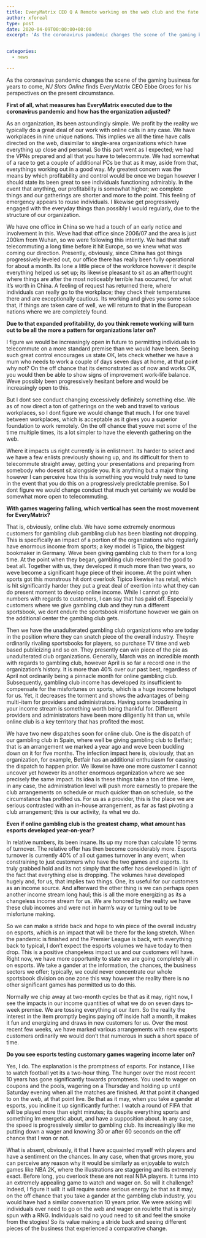 ```yaml
---
title: EveryMatrix CEO Q A Remote working on the web club and the fate of esports
author: xforeal 
type: post
date: 2020-04-09T00:00:00+00:00
excerpt: 'As the coronavirus pandemic changes the scene of the gaming business for a long time to come, NJ Slots Online finds EveryMatrix CEO Ebbe Groes for his perspectives on the current situation '


categories:
  - news

---
```

As the coronavirus pandemic changes the scene of the gaming business for years to come, _NJ Slots Online_ finds EveryMatrix CEO Ebbe Groes for his perspectives on the present circumstance. 

**First of all, what measures has EveryMatrix executed due to the coronavirus pandemic and how has the organization adjusted?** 

As an organization, its been astoundingly simple. We profit by the reality we typically do a great deal of our work with online calls in any case. We have workplaces in nine unique nations. This implies we all the time have calls directed on the web, dissimilar to single-area organizations which have everything up close and personal. So this part went as I expected; we had the VPNs prepared and all that you have to telecommute. We had somewhat of a race to get a couple of additional PCs be that as it may, aside from that, everythings working out in a good way. My greatest concern was the means by which profitability and control would be once we began however I should state its been great to see individuals functioning admirably. In the event that anything, our profitability is somewhat higher; we complete things and our gatherings are shorter and more to the point. This feeling of emergency appears to rouse individuals. I likewise get progressively engaged with the everyday things than possibly I would regularly, due to the structure of our organization. 

We have one office in China so we had a touch of an early notice and involvement in this. Weve had that office since 2006/07 and the area is just 200km from Wuhan, so we were following this intently. We had that staff telecommuting a long time before it hit Europe, so we knew what was coming our direction. Presently, obviously, since China has got things progressively leveled out, our office there has really been fully operational for about a month. Its lone a little piece of the workforce however it despite everything helped us set up; its likewise pleasant to sit as an afterthought where things are after the most noticeably terrible has occurred, for what it&#8217;s worth in China. A feeling of request has returned there, where individuals can really go to the workplace; they check their temperatures there and are exceptionally cautious. Its working and gives you some solace that, if things are taken care of well, we will return to that in the European nations where we are completely found. 

**Due to that expanded profitability, do you think remote working will turn out to be all the more a pattern for organizations later on?** 

I figure we would be increasingly open in future to permitting individuals to telecommute on a more standard premise than we would have been. Seeing such great control encourages us state OK, lets check whether we have a mum who needs to work a couple of days seven days at home, at that point why not? On the off chance that its demonstrated as of now and works OK, you would then be able to show signs of improvement work-life balance. Weve possibly been progressively hesitant before and would be increasingly open to this. 

But I dont see conduct changing excessively definitely something else. We as of now direct a ton of gatherings on the web and travel to various workplaces, so I dont figure we would change that much. I for one travel between workplaces, which is acceptable as it gives you a superior foundation to work remotely. On the off chance that youve met some of the time multiple times, its a lot simpler to have the eleventh gathering on the web. 

Where it impacts us right currently is in enlistment. Its harder to select and we have a few enlists previously showing up, and its difficult for them to telecommute straight away, getting your presentations and preparing from somebody who doesnt sit alongside you. It is anything but a major thing however I can perceive how this is something you would truly need to tune in the event that you do this on a progressively predictable premise. So I dont figure we would change conduct that much yet certainly we would be somewhat more open to telecommuting. 

**With games wagering falling, which vertical has seen the most movement for EveryMatrix?** 

That is, obviously, online club. We have some extremely enormous customers for gambling club gambling club has been blasting not dropping. This is specifically an impact of a portion of the organizations who regularly have enormous income from sports; a key model is Tipico, the biggest bookmaker in Germany. Weve been giving gambling club to them for a long time. At the point when they began, gambling club resembled the good to beat all. Together with us, they developed it much more than two years, so weve become a significant huge piece of their income. At the point when sports got this monstrous hit dont overlook Tipico likewise has retail, which is hit significantly harder they put a great deal of exertion into what they can do present moment to develop online income. While I cannot go into numbers with regards to customers, I can say that has paid off. Especially customers where we give gambling club and they run a different sportsbook, we dont endure the sportsbook misfortune however we gain on the additional center the gambling club gets. 

Then we have the unadulterated gambling club organizations who are today in the position where they can snatch piece of the overall industry. Theyre ordinarily rivaling sportsbooks for players, so purchase TV time and web based publicizing and so on. They presently can win piece of the pie as unadulterated club organizations. Generally, March was an incredible month with regards to gambling club, however April is so far a record one in the organization&#8217;s history. It is more than 40&percnt; over our past best, regardless of April not ordinarily being a pinnacle month for online gambling club. Subsequently, gambling club income has developed its insufficient to compensate for the misfortunes on sports, which is a huge income hotspot for us. Yet, it decreases the torment and shows the advantages of being multi-item for providers and administrators. Having some broadening in your income stream is something worth being thankful for. Different providers and administrators have been more diligently hit than us, while online club is a key territory that has profited the most. 

We have two new dispatches soon for online club. One is the dispatch of our gambling club in Spain, where well be giving gambling club to Betfair; that is an arrangement we marked a year ago and weve been buckling down on it for five months. The infection impact here is, obviously, that an organization, for example, Betfair has an additional enthusiasm for causing the dispatch to happen prior. We likewise have one more customer I cannot uncover yet however its another enormous organization where we see precisely the same impact. Its idea is these things take a ton of time. Here, in any case, the administration level will push more earnestly to prepare the club arrangements on schedule or much quicker than on schedule, so the circumstance has profited us. For us as a provider, this is the place we are serious contrasted with an in-house arrangement, as far as fast pivoting a club arrangement; this is our activity, its what we do. 

**Even if online gambling club is the greatest champ, what amount has esports developed year-on-year?** 

In relative numbers, its been insane. Its up my more than calculate 10 terms of turnover. The relative offer has then become considerably more. Esports turnover is currently 40&percnt; of all out games turnover in any event, when constraining to just customers who have the two games and esports. Its truly grabbed hold and its not simply that the offer has developed in light of the fact that everything else is dropping. The volumes have developed hugely and, for us, that implies two things. One, its useful for our customers as an income source. And afterward the other thing is we can perhaps open another income stream long haul; this is all the more energizing as its a changeless income stream for us. We are honored by the reality we have these club incomes and were not in harm&#8217;s way or turning out to be misfortune making. 

So we can make a stride back and hope to win piece of the overall industry on esports, which is an impact that will be there for the long stretch. When the pandemic is finished and the Premier League is back, with everything back to typical, I don&#8217;t expect the esports volumes we have today to then drop. This is a positive changeless impact us and our customers will have. Right now, we have more opportunity to state we are going completely all in on esports. We take a gander at the information, the chances, the business sectors we offer; typically, we could never concentrate our whole sportsbook division on one zone this way however the reality there is no other significant games has permitted us to do this. 

Normally we chip away at two-month cycles be that as it may, right now, I see the impacts in our income quantities of what we do on seven days to-week premise. We are tossing everything at our item. So the reality the interest in the item promptly begins paying off inside half a month, it makes it fun and energizing and draws in new customers for us. Over the most recent few weeks, we have marked various arrangements with new esports customers ordinarily we would don&#8217;t that numerous in such a short space of time. 

**Do you see esports testing customary games wagering income later on?** 

Yes, I do. The explanation is the promptness of esports. For instance, I like to watch football yet its a two-hour thing. The hunger over the most recent 10 years has gone significantly towards promptness. You used to wager on coupons and the pools, wagering on a Thursday and holding up until Saturday evening when all the matches are finished. At that point it changed to on the web, at that point live. Be that as it may, when you take a gander at esports, you incline it up significantly further. I watch a round of FIFA that will be played more than eight minutes; its despite everything sports and something Im energetic about, and have a supposition about. In any case, the speed is progressively similar to gambling club. Its increasingly like me putting down a wager and knowing 30 or after 60 seconds on the off chance that I won or not. 

What is absent, obviously, it that I have acquainted myself with players and have a sentiment on the chances. In any case, when that grows more, you can perceive any reason why it would be similarly as enjoyable to watch games like NBA 2K, where the illustrations are staggering and its extremely exact. Before long, you overlook these are not real NBA players. It turns into an extremely appealing game to watch and wager on. So will it challenge? Indeed, I figure it will: it will require some serious energy be that as it may, on the off chance that you take a gander at the gambling club industry, you would have had a similar conversation 10 years prior. We were asking will individuals ever need to go on the web and wager on roulette that is simply spun with a RNG. Individuals said no youd need to sit and feel the smoke from the stogies! So its value making a stride back and seeing different pieces of the business that experienced a comparative change.